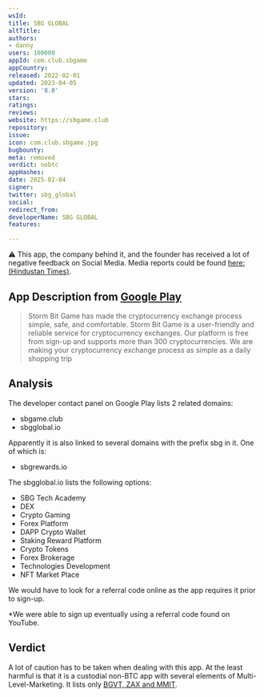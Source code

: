 ```yaml
---
wsId: 
title: SBG GLOBAL
altTitle: 
authors:
- danny
users: 100000
appId: com.club.sbgame
appCountry: 
released: 2022-02-01
updated: 2023-04-05
version: '8.0'
stars: 
ratings: 
reviews: 
website: https://sbgame.club
repository: 
issue: 
icon: com.club.sbgame.jpg
bugbounty: 
meta: removed
verdict: nobtc
appHashes: 
date: 2025-02-04
signer: 
twitter: sbg_global
social: 
redirect_from: 
developerName: SBG GLOBAL
features: 

---
```


⚠️ This app, the company behind it, and the founder has received a lot of negative feedback on Social Media. Media reports could be found [here: (Hindustan Times)](https://tech.hindustantimes.com/tech/news/crypto-coin-cracks-after-luring-indians-with-3-100-returns-71669900000965.html).

## App Description from [Google Play](https://play.google.com/store/apps/details?id=com.club.sbgame) 

> Storm Bit Game has made the cryptocurrency exchange process simple, safe, and comfortable. Storm Bit Game is a user-friendly and reliable service for cryptocurrency exchanges. Our platform is free from sign-up and supports more than 300 cryptocurrencies. We are making your cryptocurrency exchange process as simple as a daily shopping trip

## Analysis 

The developer contact panel on Google Play lists 2 related domains: 

- sbgame.club 
- sbgglobal.io

Apparently it is also linked to several domains with the prefix sbg in it. One of which is: 

- sbgrewards.io

The sbgglobal.io lists the following options: 

- SBG Tech Academy
- DEX
- Crypto Gaming
- Forex Platform
- DAPP Crypto Wallet
- Staking Reward Platform
- Crypto Tokens
- Forex Brokerage
- Technologies Development 
- NFT Market Place

We would have to look for a referral code online as the app requires it prior to sign-up. 

*We were able to sign up eventually using a referral code found on YouTube. 

## Verdict 

A lot of caution has to be taken when dealing with this app. At the least harmful is that it is a custodial non-BTC app with several elements of Multi-Level-Marketing. It lists only [BGVT, ZAX and MMIT](https://twitter.com/BitcoinWalletz/status/1641342469945298944). 

